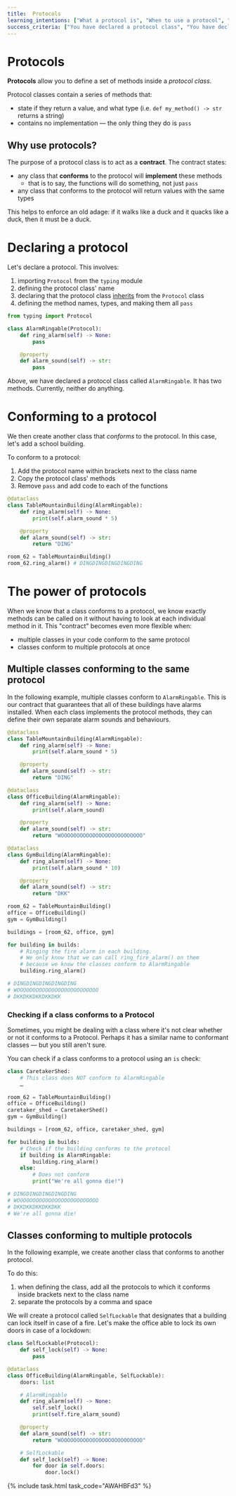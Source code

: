 ```yaml
---
title:  Protocols
learning_intentions: ["What a protocol is", "When to use a protocol", "How to declare a protocol class", "How to declare that a class conforms to a protocol"]
success_criteria: ["You have declared a protocol class", "You have declared at least two classes that conform to the protocol by implementing the necessary methods"]
---
```


# Protocols

**Protocols** allow you to define a set of methods inside a *protocol class*.

Protocol classes contain a series of methods that:
- state if they return a value, and what type (i.e. ``def my_method() -> str`` returns a string)
- contains no implementation — the only thing they do is ``pass``

## Why use protocols?

The purpose of a protocol class is to act as a **contract**. The contract states:

- any class that **conforms** to the protocol will **implement** these methods
  - that is to say, the functions will do something, not just ``pass``
- any class that conforms to the protocol will return values with the same types

This helps to enforce an old adage: if it walks like a duck and it quacks like a duck, then it must be a duck.

# Declaring a protocol

Let's declare a protocol. This involves:

1. importing ``Protocol`` from the ``typing`` module
2. defining the protocol class' name
3. declaring that the protocol class [inherits](inheritance.md) from the ``Protocol`` class
4. defining the method names, types, and making them all ``pass``

```python
from typing import Protocol

class AlarmRingable(Protocol):
	def ring_alarm(self) -> None:
		pass

	@property
	def alarm_sound(self) -> str:
		pass
```

Above, we have declared a protocol class called ``AlarmRingable``. It has two methods. Currently, neither do anything.

# Conforming to a protocol

We then create another class that *conforms* to the protocol. In this case, let's add a school building.

To conform to a protocol:

1. Add the protocol name within brackets next to the class name
2. Copy the protocol class' methods
3. Remove ``pass`` and add code to each of the functions

```python
@dataclass
class TableMountainBuilding(AlarmRingable):
	def ring_alarm(self) -> None:
		print(self.alarm_sound * 5)

	@property
	def alarm_sound(self) -> str:
		return "DING"

room_62 = TableMountainBuilding()
room_62.ring_alarm() # DINGDINGDINGDINGDING
```

# The power of protocols

When we know that a class conforms to a protocol, we know exactly methods can be called on it without having to look at each individual method in it. This "contract" becomes even more flexible when:

- multiple classes in your code conform to the same protocol
- classes conform to multiple protocols at once

## Multiple classes conforming to the same protocol

In the following example, multiple classes conform to ``AlarmRingable``. This is our contract that guarantees that all of these buildings have alarms installed. When each class implements the protocol methods, they can define their own separate alarm sounds and behaviours.

```python
@dataclass
class TableMountainBuilding(AlarmRingable):
	def ring_alarm(self) -> None:
		print(self.alarm_sound * 5)

	@property
	def alarm_sound(self) -> str:
		return "DING"

@dataclass
class OfficeBuilding(AlarmRingable):
	def ring_alarm(self) -> None:
		print(self.alarm_sound)

	@property
	def alarm_sound(self) -> str:
		return "WOOOOOOOOOOOOOOOOOOOOOOOOOO"

@dataclass
class GymBuilding(AlarmRingable):
	def ring_alarm(self) -> None:
		print(self.alarm_sound * 10)

	@property
	def alarm_sound(self) -> str:
		return "DKK"

room_62 = TableMountainBuilding()
office = OfficeBuilding()
gym = GymBuilding()

buildings = [room_62, office, gym]

for building in builds:
	# Ringing the fire alarm in each building.
	# We only know that we can call ring_fire_alarm() on them
	# because we know the classes conform to AlarmRingable
	building.ring_alarm()

# DINGDINGDINGDINGDING
# WOOOOOOOOOOOOOOOOOOOOOOOOOO
# DKKDKKDKKDKKDKK
```

### Checking if a class conforms to a Protocol

Sometimes, you might be dealing with a class where it's not clear whether or not it conforms to a Protocol. Perhaps it has a similar name to conformant classes — but you still aren't sure.

You can check if a class conforms to a protocol using an ``is`` check:

```python
class CaretakerShed:
	# This class does NOT conform to AlarmRingable
	…

room_62 = TableMountainBuilding()
office = OfficeBuilding()
caretaker_shed = CaretakerShed()
gym = GymBuilding()

buildings = [room_62, office, caretaker_shed, gym]

for building in builds:
	# Check if the building conforms to the protocol
	if building is AlarmRingable:
		building.ring_alarm()
	else:
		# Does not conform
		print("We're all gonna die!")

# DINGDINGDINGDINGDING
# WOOOOOOOOOOOOOOOOOOOOOOOOOO
# DKKDKKDKKDKKDKK
# We're all gonna die!
```

## Classes conforming to multiple protocols

In the following example, we create another class that conforms to another protocol.

To do this:
1. when defining the class, add all the protocols to which it conforms inside brackets next to the class name
2. separate the protocols by a comma and space

We will create a protocol called ``SelfLockable`` that designates that a building can lock itself in case of a fire. Let's make the office able to lock its own doors in case of a lockdown:

```python
class SelfLockable(Protocol):
	def self_lock(self) -> None:
		pass

@dataclass
class OfficeBuilding(AlarmRingable, SelfLockable):
	doors: list

	# AlarmRingable
	def ring_alarm(self) -> None:
		self.self_lock()
		print(self.fire_alarm_sound)

	@property
	def alarm_sound(self) -> str:
		return "WOOOOOOOOOOOOOOOOOOOOOOOOOO"

	# SelfLockable
	def self_lock(self) -> None:
		for door in self.doors:
			door.lock()
```

{% include task.html task_code="AWAHBFd3" %}
